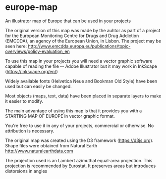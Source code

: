 # europe-map

An illustrator map of Europe that can be used in your projects

The original version of this map was made by the auhtor as part of a project for the European Monitoring Centre for Drugs and Drug Addiction (EMCDDA), an agency of the European Union, in Lisbon. The project may be seen here: http://www.emcdda.europa.eu/publications/topic-overviews/policy-evaluation_en

To use this map in your projects you will need a vector graphic software capable of reading the file -- Adobe Illustrator but it may work in InkScape (https://inkscape.org/en/)

Widely available fonts (Helvetica Neue and Bookman Old Style) have been used but can easily be changed.

Most objects (maps, text, data) have been placed in separate layers to make it easier to modify.

The main advantage of using this map is that it provides you with a STARTING MAP OF EUROPE in vector graphic format.

You're free to use it in any of your projects, commercial or otherwise. No attribution is necessary.

The original map was created using the D3 framework (https://d3js.org). Shape files were obtained from Natural Earth http://www.naturalearthdata.com

The projection used is an Lambert azimuthal equal-area projection. This projection is recommended by Eurostat. It preserves areas but introduces distorsions in angles
